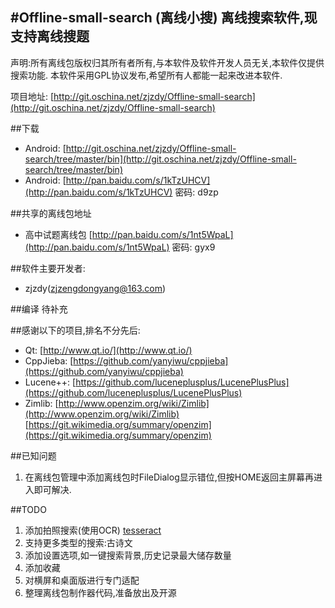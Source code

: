 #Offline-small-search  (离线小搜)
离线搜索软件,现支持离线搜题
------------
声明:所有离线包版权归其所有者所有,与本软件及软件开发人员无关,本软件仅提供搜索功能.
本软件采用GPL协议发布,希望所有人都能一起来改进本软件.

项目地址: [http://git.oschina.net/zjzdy/Offline-small-search](http://git.oschina.net/zjzdy/Offline-small-search)

##下载
* Android: [http://git.oschina.net/zjzdy/Offline-small-search/tree/master/bin](http://git.oschina.net/zjzdy/Offline-small-search/tree/master/bin)
* Android: [http://pan.baidu.com/s/1kTzUHCV](http://pan.baidu.com/s/1kTzUHCV)  密码: d9zp

##共享的离线包地址
* 高中试题离线包 [http://pan.baidu.com/s/1nt5WpaL](http://pan.baidu.com/s/1nt5WpaL) 密码: gyx9

##软件主要开发者:
* zjzdy(zjzengdongyang@163.com)

##编译
待补充

##感谢以下的项目,排名不分先后:
* Qt: [http://www.qt.io/](http://www.qt.io/)
* CppJieba: [https://github.com/yanyiwu/cppjieba](https://github.com/yanyiwu/cppjieba)
* Lucene++: [https://github.com/luceneplusplus/LucenePlusPlus](https://github.com/luceneplusplus/LucenePlusPlus)
* Zimlib: [http://www.openzim.org/wiki/Zimlib](http://www.openzim.org/wiki/Zimlib) [https://git.wikimedia.org/summary/openzim](https://git.wikimedia.org/summary/openzim)

##已知问题
1. 在离线包管理中添加离线包时FileDialog显示错位,但按HOME返回主屏幕再进入即可解决.

##TODO
1. 添加拍照搜索(使用OCR) [tesseract](https://github.com/tesseract-ocr/tesseract)
2. 支持更多类型的搜索:古诗文
3. 添加设置选项,如一键搜索背景,历史记录最大储存数量
4. 添加收藏
5. 对横屏和桌面版进行专门适配
6. 整理离线包制作器代码,准备放出及开源